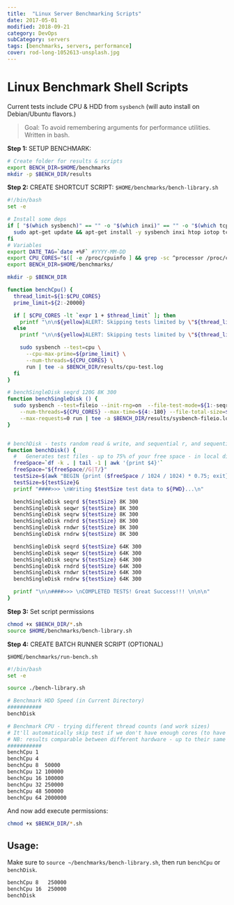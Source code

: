 ```yaml
---
title:  "Linux Server Benchmarking Scripts"
date: 2017-05-01
modified: 2018-09-21
category: DevOps
subCategory: servers
tags: [benchmarks, servers, performance]
cover: rod-long-1052613-unsplash.jpg
---
```


# Linux Benchmark Shell Scripts

Current tests include CPU & HDD from `sysbench` (will auto install on Debian/Ubuntu flavors.)

> Goal: To avoid remembering arguments for performance utilities. Written in bash.

**Step 1:** SETUP BENCHMARK:

```sh
# Create folder for results & scripts
export BENCH_DIR=$HOME/benchmarks
mkdir -p $BENCH_DIR/results
```

**Step 2:** CREATE SHORTCUT SCRIPT: `$HOME/benchmarks/bench-library.sh`

```sh
#!/bin/bash
set -e

# Install some deps
if [ "$(which sysbench)" == "" -o "$(which inxi)" == "" -o "$(which tcpdump)" == "" ]; then
  sudo apt-get update && apt-get install -y sysbench inxi htop iotop tcpdump hddtemp
fi
# Variables
export DATE_TAG=`date +%F` #YYYY-MM-DD
export CPU_CORES="$([ -e /proc/cpuinfo ] && grep -sc ^processor /proc/cpuinfo || sysctl -n hw.ncpu)"
export BENCH_DIR=$HOME/benchmarks/

mkdir -p $BENCH_DIR

function benchCpu() {
  thread_limit=${1:$CPU_CORES}
  prime_limit=${2:-20000}

  if [ $CPU_CORES -lt `expr 1 + $thread_limit` ]; then
    printf "\n\n${yellow}ALERT: Skipping tests limited by \"${thread_limit} thread test\"\n${cyan}Not enough CPU Cores ($CPU_CORES)  ${reset}\n\n"
  else
    printf "\n\n${yellow}ALERT: Skipping tests limited by \"${thread_limit} thread test\"\n${reset}"

    sudo sysbench --test=cpu \
      --cpu-max-prime=${prime_limit} \
      --num-threads=${CPU_CORES} \
      run | tee -a $BENCH_DIR/results/cpu-test.log
  fi
}

# benchSingleDisk seqrd 120G 8K 300
function benchSingleDisk () {
  sudo sysbench --test=fileio --init-rng=on  --file-test-mode=${1:-seqrd} --file-block-size=${3:-64K} \
    --num-threads=${CPU_CORES} --max-time=${4:-180} --file-total-size=${2:-60G} \
    --max-requests=0 run | tee -a $BENCH_DIR/results/sysbench-fileio.log
}


# benchDisk - tests random read & write, and sequential r, and sequential write, before final cleanup.
function benchDisk() {
  #   Generates test files - up to 75% of your free space - in local dir, then runs the 3 tests (up to 20 minutes each)
  freeSpace=`df -k . | tail -1 | awk '{print $4}'`
  freeSpace="${freeSpace//G|T/}"
  testSize=$(awk "BEGIN {print ($freeSpace / 1024 / 1024) * 0.75; exit}")
  testSize=${testSize}G
  printf "####>>> \nWriting $testSize test data to ${PWD}...\n"

  benchSingleDisk seqrd ${testSize} 8K 300
  benchSingleDisk seqwr ${testSize} 8K 300
  benchSingleDisk seqrw ${testSize} 8K 300
  benchSingleDisk rndrd ${testSize} 8K 300
  benchSingleDisk rndwr ${testSize} 8K 300
  benchSingleDisk rndrw ${testSize} 8K 300

  benchSingleDisk seqrd ${testSize} 64K 300
  benchSingleDisk seqwr ${testSize} 64K 300
  benchSingleDisk seqrw ${testSize} 64K 300
  benchSingleDisk rndrd ${testSize} 64K 300
  benchSingleDisk rndwr ${testSize} 64K 300
  benchSingleDisk rndrw ${testSize} 64K 300

  printf "\n\n####>>> \nCOMPLETED TESTS! Great Success!!! \n\n\n"
}
```

**Step 3:** Set script permissions

```sh
chmod +x $BENCH_DIR/*.sh
source $HOME/benchmarks/bench-library.sh
```

**Step 4:** CREATE BATCH RUNNER SCRIPT (OPTIONAL)

`$HOME/benchmarks/run-bench.sh`

```sh
#!/bin/bash
set -e

source ./bench-library.sh

# Benchmark HDD Speed (in Current Directory)
###########
benchDisk

# Benchmark CPU - trying different thread counts (and work sizes)
# It'll automatically skip test if we don't have enough cores (to have an impact)
# NB: results comparable between different hardware - up to their same CPU CORE #.
###########
benchCpu 1
benchCpu 4
benchCpu 8  50000
benchCpu 12 100000
benchCpu 16 100000
benchCpu 32 250000
benchCpu 48 500000
benchCpu 64 2000000
```

And now add execute permissions:

```sh
chmod +x $BENCH_DIR/*.sh
```

## Usage:

Make sure to `source ~/benchmarks/bench-library.sh`, then run `benchCpu` or `benchDisk`.

```sh
benchCpu 8   250000
benchCpu 16  250000
benchDisk
```

<!--# I/O - Live Monitor
1. System: iotop
1. Per command: dtrace/ltrace/strace
-->
